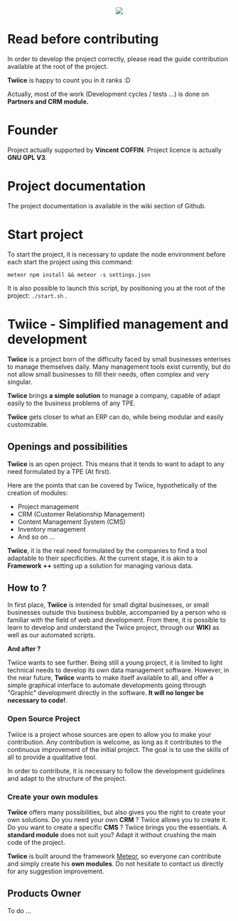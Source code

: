 <p align="center">
  <img src="https://scontent-cdg2-1.xx.fbcdn.net/v/t1.15752-9/57761938_400569364116966_7496256994395815936_n.png?_nc_cat=103&_nc_oc=AQnSiXWciZKsjy5-w1V7Rq4qjnk_P6IAY5Ftean-lrnjpokadgs3MKOIIi_r9xm9y1k&_nc_ht=scontent-cdg2-1.xx&oh=7a7d722e4d6163e1a7d3d28d8835d222&oe=5DE70E1B">
</p>

# Read before contributing

In order to develop the project correctly, please read the guide
contribution available at the root of the project.

**Twiice** is happy to count you in it ranks :D

Actually, most of the work (Development cycles / tests ...) is done on **Partners and CRM module.**

# Founder

Project actually supported by **Vincent COFFIN**. Project licence is actually **GNU GPL V3**.

# Project documentation

The project documentation is available in the wiki section of
Github. 

# Start project

To start the project, it is necessary to update the node environment before each
start the project using this command:

`meteor npm install && meteor -s settings.json`

It is also possible to launch this script, by positioning you at the root of the project: `./start.sh` .

# Twiice - Simplified management and development

**Twiice** is a project born of the difficulty faced by small businesses
enterises to manage themselves daily. Many management tools exist
currently, but do not allow small businesses to fill their
needs, often complex and very singular.

**Twiice** brings **a simple solution** to manage a company, capable of
adapt easily to the business problems of any TPE.

**Twiice** gets closer to what an ERP can do, while being modular
and easily customizable.

## Openings and possibilities

**Twiice** is an open project. This means that it tends to want to adapt to any need formulated by a TPE (At first).

Here are the points that can be covered by Twiice, hypothetically of the creation of modules:

*  Project management
*  CRM (Customer Relationship Management)
*  Content Management System (CMS)
*  Inventory management
*  And so on ...


**Twiice**, it is the real need formulated by the companies to find a tool adaptable to their specificities. At the current stage,
it is akin to a **Framework ++** setting up a solution for managing various data.

## How to ?

In first place, **Twiice** is intended for small digital businesses, or small businesses outside this business bubble,
accompanied by a person who is familiar with the field of web and development. From there, it is possible to learn to develop and understand
the Twiice project, through our **WIKI** as well as our automated scripts.

**And after ?**

Twiice wants to see further. Being still a young project, it is limited to light technical needs to develop its own data management software.
However, in the near future, **Twiice** wants to make itself available to all, and offer a simple graphical interface to automate developments
going through "Graphic" development directly in the software. **It will no longer be necessary to code!**.

### Open Source Project

Twiice is a project whose sources are open to allow you to make your contribution.
Any contribution is welcome, as long as it contributes to the continuous improvement of the initial project. The goal is
to use the skills of all to provide a qualitative tool.

In order to contribute, it is necessary to follow the development guidelines and adapt to the structure
of the project.

### Create your own modules

**Twiice** offers many possibilities, but also gives you the right to create your own solutions.
Do you need your own **CRM** ? Twiice allows you to create it. Do you want to create a specific **CMS** ?
Twiice brings you the essentials. A **standard module** does not suit you? Adapt it without crushing the
main code of the project.

**Twiice** is built around the framework [Meteor](https://www.meteor.com/), so everyone can contribute
and simply create his **own modules**. Do not hesitate to contact us directly for any suggestion
improvement.


## Products Owner 

To do ...
